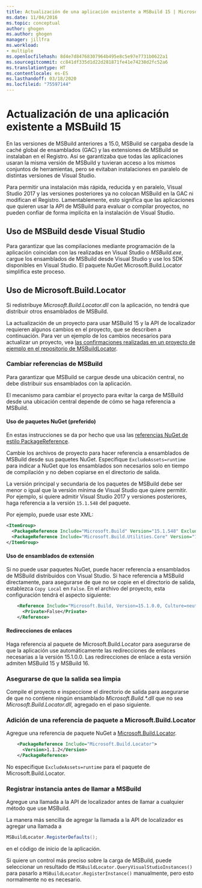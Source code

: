 ```yaml
---
title: Actualización de una aplicación existente a MSBuild 15 | Microsoft Docs
ms.date: 11/04/2016
ms.topic: conceptual
author: ghogen
ms.author: ghogen
manager: jillfra
ms.workload:
- multiple
ms.openlocfilehash: 8d4e7d84768307964b495e8c5e97e7731b0622a1
ms.sourcegitcommit: cc841df335d1d22d281871fe41e74238d2fc52a6
ms.translationtype: HT
ms.contentlocale: es-ES
ms.lasthandoff: 03/18/2020
ms.locfileid: "75597144"
---
```

# <a name="update-an-existing-application-for-msbuild-15"></a>Actualización de una aplicación existente a MSBuild 15

En las versiones de MSBuild anteriores a 15.0, MSBuild se cargaba desde la caché global de ensamblados (GAC) y las extensiones de MSBuild se instalaban en el Registro. Así se garantizaba que todas las aplicaciones usaran la misma versión de MSBuild y tuvieran acceso a los mismos conjuntos de herramientas, pero se evitaban instalaciones en paralelo de distintas versiones de Visual Studio.

Para permitir una instalación más rápida, reducida y en paralelo, Visual Studio 2017 y las versiones posteriores ya no colocan MSBuild en la GAC ni modifican el Registro. Lamentablemente, esto significa que las aplicaciones que quieren usar la API de MSBuild para evaluar o compilar proyectos, no pueden confiar de forma implícita en la instalación de Visual Studio.

## <a name="use-msbuild-from-visual-studio"></a>Uso de MSBuild desde Visual Studio

Para garantizar que las compilaciones mediante programación de la aplicación coincidan con las realizadas en Visual Studio o *MSBuild.exe*, cargue los ensamblados de MSBuild desde Visual Studio y use los SDK disponibles en Visual Studio. El paquete NuGet Microsoft.Build.Locator simplifica este proceso.

## <a name="use-microsoftbuildlocator"></a>Uso de Microsoft.Build.Locator

Si redistribuye *Microsoft.Build.Locator.dll* con la aplicación, no tendrá que distribuir otros ensamblados de MSBuild.

La actualización de un proyecto para usar MSBuild 15 y la API de localizador requieren algunos cambios en el proyecto, que se describen a continuación. Para ver un ejemplo de los cambios necesarios para actualizar un proyecto, vea [las confirmaciones realizadas en un proyecto de ejemplo en el repositorio de MSBuildLocator](https://github.com/Microsoft/MSBuildLocator/commits/example-updating-to-msbuild-15).

### <a name="change-msbuild-references"></a>Cambiar referencias de MSBuild

Para garantizar que MSBuild se cargue desde una ubicación central, no debe distribuir sus ensamblados con la aplicación.

El mecanismo para cambiar el proyecto para evitar la carga de MSBuild desde una ubicación central depende de cómo se haga referencia a MSBuild.

#### <a name="use-nuget-packages-preferred"></a>Uso de paquetes NuGet (preferido)

En estas instrucciones se da por hecho que usa las [referencias NuGet de estilo PackageReference](/nuget/consume-packages/package-references-in-project-files).

Cambie los archivos de proyecto para hacer referencia a ensamblados de MSBuild desde sus paquetes NuGet. Especifique `ExcludeAssets=runtime` para indicar a NuGet que los ensamblados son necesarios solo en tiempo de compilación y no deben copiarse en el directorio de salida.

La versión principal y secundaria de los paquetes de MSBuild debe ser menor o igual que la versión mínima de Visual Studio que quiere permitir. Por ejemplo, si quiere admitir Visual Studio 2017 y versiones posteriores, haga referencia a la versión `15.1.548` del paquete.

Por ejemplo, puede usar este XML:

```xml
<ItemGroup>
  <PackageReference Include="Microsoft.Build" Version="15.1.548" ExcludeAssets="runtime" />
  <PackageReference Include="Microsoft.Build.Utilities.Core" Version="15.1.548" ExcludeAssets="runtime" />
</ItemGroup>
```

#### <a name="use-extension-assemblies"></a>Uso de ensamblados de extensión

Si no puede usar paquetes NuGet, puede hacer referencia a ensamblados de MSBuild distribuidos con Visual Studio. Si hace referencia a MSBuild directamente, para asegurarse de que no se copie en el directorio de salida, establezca `Copy Local` en `False`. En el archivo del proyecto, esta configuración tendrá el aspecto siguiente:

```xml
    <Reference Include="Microsoft.Build, Version=15.1.0.0, Culture=neutral, PublicKeyToken=b03f5f7f11d50a3a, processorArchitecture=MSIL">
      <Private>False</Private>
    </Reference>
```

#### <a name="binding-redirects"></a>Redirecciones de enlaces

Haga referencia al paquete de Microsoft.Build.Locator para asegurarse de que la aplicación use automáticamente las redirecciones de enlaces necesarias a la versión 15.1.0.0. Las redirecciones de enlace a esta versión admiten MSBuild 15 y MSBuild 16.

### <a name="ensure-output-is-clean"></a>Asegurarse de que la salida sea limpia

Compile el proyecto e inspeccione el directorio de salida para asegurarse de que no contiene ningún ensamblado *Microsoft.Build.\*.dll* que no sea *Microsoft.Build.Locator.dll*, agregado en el paso siguiente.

### <a name="add-package-reference-for-microsoftbuildlocator"></a>Adición de una referencia de paquete a Microsoft.Build.Locator

Agregue una referencia de paquete NuGet a [Microsoft.Build.Locator](https://www.nuget.org/packages/Microsoft.Build.Locator/).

```xml
    <PackageReference Include="Microsoft.Build.Locator">
      <Version>1.1.2</Version>
    </PackageReference>
```

No especifique `ExcludeAssets=runtime` para el paquete de Microsoft.Build.Locator.

### <a name="register-instance-before-calling-msbuild"></a>Registrar instancia antes de llamar a MSBuild

Agregue una llamada a la API de localizador antes de llamar a cualquier método que use MSBuild.

La manera más sencilla de agregar la llamada a la API de localizador es agregar una llamada a

```csharp
MSBuildLocator.RegisterDefaults();
```

en el código de inicio de la aplicación.

Si quiere un control más preciso sobre la carga de MSBuild, puede seleccionar un resultado de `MSBuildLocator.QueryVisualStudioInstances()` para pasarlo a `MSBuildLocator.RegisterInstance()` manualmente, pero esto normalmente no es necesario.
